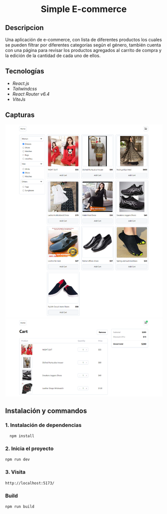 <h1 align='center'>Simple E-commerce</h1>

## Descripcion

<p>Una aplicación de e-commerce, con lista de diferentes productos los cuales se pueden filtrar por diferentes categorías según el género, también cuenta con una página para revisar los productos agregados al carrito de compra y la edición de la cantidad de cada uno de ellos.</p>

## Tecnologías

- _React.js_
- _Tailwindcss_
- _React Router v6.4_
- _ViteJs_

## Capturas

<img src='./public/Home.PNG'>
<img src='./public/Cart.PNG'>

## Instalación y commandos

### 1. Instalación de dependencias

```
  npm install
```

### 2. Inicia el proyecto

```
npm run dev
```

### 3. Visita

```
http://localhost:5173/
```

### Build

```
npm run build
```
